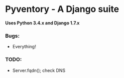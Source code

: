 Pyventory - A Django suite
=============================================================
**Uses Python 3.4.x and Django 1.7.x**

### Bugs:
* Everything!

### TODO:
* Server.fqdn(); check DNS

